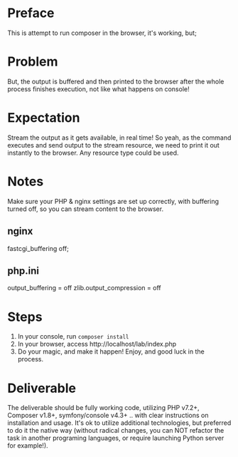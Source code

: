 # Preface
This is attempt to run composer in the browser, it's working, but;

# Problem
But, the output is buffered and then printed to the browser after the whole process finishes execution, not like what happens on console!

# Expectation
Stream the output as it gets available, in real time!
So yeah, as the command executes and send output to the stream resource, 
we need to print it out instantly to the browser. Any resource type could be used.

# Notes
Make sure your PHP & nginx settings are set up correctly, with buffering turned off, so you can stream content to the browser.

## nginx
fastcgi_buffering off;

## php.ini
output_buffering = off
zlib.output_compression = off

# Steps
1. In your console, run `composer install`
2. In your browser, access http://localhost/lab/index.php
3. Do your magic, and make it happen! Enjoy, and good luck in the process.

# Deliverable
The deliverable should be fully working code, utilizing PHP v7.2+, Composer v1.8+, symfony/console v4.3+ .. with clear instructions on installation and usage. It's ok to utilize additional technologies, but preferred to do it the native way  (without radical changes, you can NOT refactor the task in another programing languages, or require launching Python server for example!).
